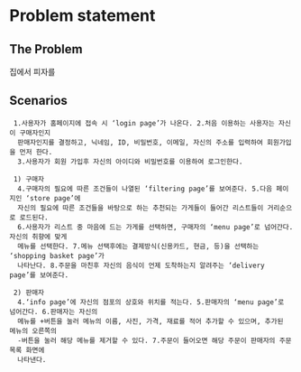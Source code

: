 # Problem statement

## The Problem


집에서 피자를

 


## Scenarios

     1.사용자가 홈페이지에 접속 시 ‘login page’가 나온다. 2.처음 이용하는 사용자는 자신이 구매자인지
      판매자인지를 결정하고, 닉네임, ID, 비밀번호, 이메일, 자신의 주소를 입력하여 회원가입을 먼저 한다. 
      3.사용자가 회원 가입후 자신의 아이디와 비밀번호를 이용하여 로그인한다. 

     1) 구매자
      4.구매자의 필요에 따른 조건들이 나열된 ‘filtering page’를 보여준다. 5.다음 페이지인 ‘store page’에
      자신의 필요에 따른 조건들을 바탕으로 하는 추천되는 가게들이 들어간 리스트들이 거리순으로 로드된다. 
      6.사용자가 리스트 중 마음에 드는 가게를 선택하면, 구매자의 ‘menu page’로 넘어간다. 자신의 취향에 맞게 
      메뉴를 선택한다. 7.메뉴 선택후에는 결제방식(신용카드, 현금, 등)을 선택하는 ‘shopping basket page’가 
      나타난다. 8.주문을 마친후 자신의 음식이 언제 도착하는지 알려주는 ‘delivery page’를 보여준다. 

     2) 판매자
      4.‘info page’에 자신의 점포의 상호와 위치를 적는다. 5.판매자의 ‘menu page’로 넘어간다. 6.판매자는 자신의
      메뉴를 +버튼을 눌러 메뉴의 이름, 사진, 가격, 재료를 적어 추가할 수 있으며, 추가된 메뉴의 오른쪽의 
      -버튼을 눌러 해당 메뉴를 제거할 수 있다. 7.주문이 들어오면 해당 주문이 판매자의 주문목록 화면에 
      나타낸다.


